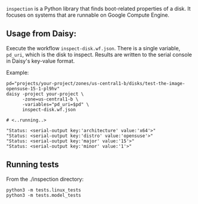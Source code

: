 `inspection` is a Python library that finds boot-related properties of a disk.
It focuses on systems that are runnable on Google Compute Engine.

## Usage from Daisy:

Execute the workflow `inspect-disk.wf.json`. There is a single variable, `pd_uri`,
which is the disk to inspect. Results are written to the serial
console in Daisy's key-value format.

Example:

```shell script
pd="projects/your-project/zones/us-central1-b/disks/test-the-image-opensuse-15-1-pl9hv"
daisy -project your-project \
      -zone=us-central1-b \
      -variables="pd_uri=$pd" \
      inspect-disk.wf.json

# <..running..>

"Status: <serial-output key:'architecture' value:'x64'>"
"Status: <serial-output key:'distro' value:'opensuse'>"
"Status: <serial-output key:'major' value:'15'>"
"Status: <serial-output key:'minor' value:'1'>"
```

## Running tests
From the ./inspection directory:
```shell script
python3 -m tests.linux_tests
python3 -m tests.model_tests
```